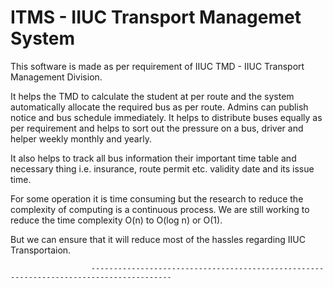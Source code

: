 # ITMS - IIUC Transport Managemet System

This software is made as per requirement of IIUC TMD - IIUC Transport Management Division. 

It helps the TMD to calculate the student at per route and the system automatically allocate the required bus as per route. 
Admins can publish notice and bus schedule immediately. 
It helps to distribute buses equally as per requirement and helps to sort out the pressure on a bus, driver and helper weekly monthly and yearly.

It also helps to track all bus information their important time table and necessary thing i.e. insurance, route permit etc. validity date and its issue time. 

For some operation it is time consuming but the research to reduce the complexity of computing is a continuous process. 
We are still working to reduce the time complexity O(n) to O(log n) or O(1).

But we can ensure that it will reduce most of the hassles regarding IIUC Transportaion. 

                      ----------------------------------------------------------------------------------------
